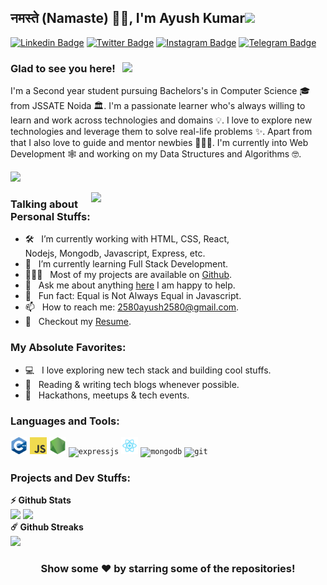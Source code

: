 <h2>नमस्ते (Namaste) 🙏🏻, I'm Ayush Kumar<img src="https://media.giphy.com/media/VgCDAzcKvsR6OM0uWg/giphy.gif" width="50"> </h2>


[![Linkedin Badge](https://img.shields.io/badge/-LinkedIn-0e76a8?style=flat-square&logo=Linkedin&logoColor=white)](https://www.linkedin.com/in/ayush-kumar-10bb0b197/)
[![Twitter Badge](https://img.shields.io/badge/-Twitter-00acee?style=flat-square&logo=Twitter&logoColor=white)](https://twitter.com/AyushKu23194306)
[![Instagram Badge](https://img.shields.io/badge/-Instagram-e4405f?style=flat-square&logo=Instagram&logoColor=white)](https://www.instagram.com/ku_ayush_/)
[![Telegram Badge](https://img.shields.io/badge/-Telegram-0088cc?style=flat-square&logo=Telegram&logoColor=white)](https://t.me/ku_ayush)

### Glad to see you here! &nbsp; ![](https://visitor-badge.glitch.me/badge?page_id=2580ayush2580.2580ayush2580&style=flat-square&color=0088cc)

I'm a Second year student pursuing Bachelors's in Computer Science 🎓 from JSSATE Noida 🏛. I'm a passionate learner who's always willing to learn and work across technologies and domains 💡. I love to explore new technologies and leverage them to solve real-life problems ✨. Apart from that I also love to guide and mentor newbies 👨🏻‍💻. I'm currently into Web Development 🕸️ and working on my Data Structures and Algorithms 🤓.

[![](https://gitwar.herokuapp.com/badge?username=iampavangandhi&label=Gitwar%20Profile%20Score&style=for-the-badge&color=0088cc)](https://gitwar.herokuapp.com/)

<img align='right' src="https://media.giphy.com/media/gh0RRgkTXedvF0pDc0/giphy.gif" width="375">

### Talking about Personal Stuffs:

- 🛠 &nbsp; I’m currently working with HTML, CSS, React, <br /> Nodejs, Mongodb, Javascript, Express, etc.
- 🚀 &nbsp; I’m currently learning Full Stack Development.
- 👨🏻‍💻 &nbsp; Most of my projects are available on [Github](https://github.com/2580ayush2580).
- 💬 &nbsp; Ask me about anything [here](https://www.instagram.com/ku_ayush_/) I am happy to help.
- 👾 &nbsp; Fun fact: Equal is Not Always Equal in Javascript.
- 📫 &nbsp; How to reach me: 2580ayush2580@gmail.com.
- 📝 &nbsp; Checkout my [Resume]().

### My Absolute Favorites:

- 💻 &nbsp; I love exploring new tech stack and building cool stuffs.
- 📰 &nbsp; Reading & writing tech blogs whenever possible.
- 🍕 &nbsp; Hackathons, meetups & tech events.

### Languages and Tools:

<code><img height="27" src="https://raw.githubusercontent.com/github/explore/80688e429a7d4ef2fca1e82350fe8e3517d3494d/topics/cpp/cpp.png" alt="cpp"></code>
<code><img height="27" src="https://raw.githubusercontent.com/github/explore/80688e429a7d4ef2fca1e82350fe8e3517d3494d/topics/javascript/javascript.png" alt="javascript"></code>
<code><img height="27" src="https://raw.githubusercontent.com/github/explore/80688e429a7d4ef2fca1e82350fe8e3517d3494d/topics/nodejs/nodejs.png" alt="nodejs"></code>
<code><img height="27" src="https://devicons.github.io/devicon/devicon.git/icons/express/express-original.svg" alt="expressjs"></code>
<code><img height="27" src="https://raw.githubusercontent.com/github/explore/80688e429a7d4ef2fca1e82350fe8e3517d3494d/topics/react/react.png" alt="react"></code>
<code><img height="27" src="https://encrypted-tbn0.gstatic.com/images?q=tbn%3AANd9GcSTTzPAw-55ssm1Im594xYZ9eRQu2JylrkYLg&usqp=CAU" alt="mongodb"></code>
<code><img height="27" src="https://devicons.github.io/devicon/devicon.git/icons/git/git-original.svg" alt="git"></code>

<!--
<code><img height="25" src="https://raw.githubusercontent.com/github/explore/80688e429a7d4ef2fca1e82350fe8e3517d3494d/topics/sass/sass.png" alt="sass"></code>
-->

### Projects and Dev Stuffs:


<summary><b>⚡ Github Stats</b></summary>

<img height="180em" src="https://github-readme-stats.vercel.app/api?username=2580ayush2580&show_icons=true&hide_border=true&&count_private=true&include_all_commits=true" />
<img height="180em" src="https://github-readme-stats.vercel.app/api/top-langs/?username=2580ayush2580&exclude_repo=KNN-Image-Classification&show_icons=true&hide_border=true&layout=compact&langs_count=8"/>


<summary><b>☄️ Github Streaks</b></summary>

<img height="180em" src="https://github-readme-streak-stats.herokuapp.com/?user=2580ayush2580&hide_border=true" />


<div align="center">

### Show some ❤️ by starring some of the repositories!

</div>

